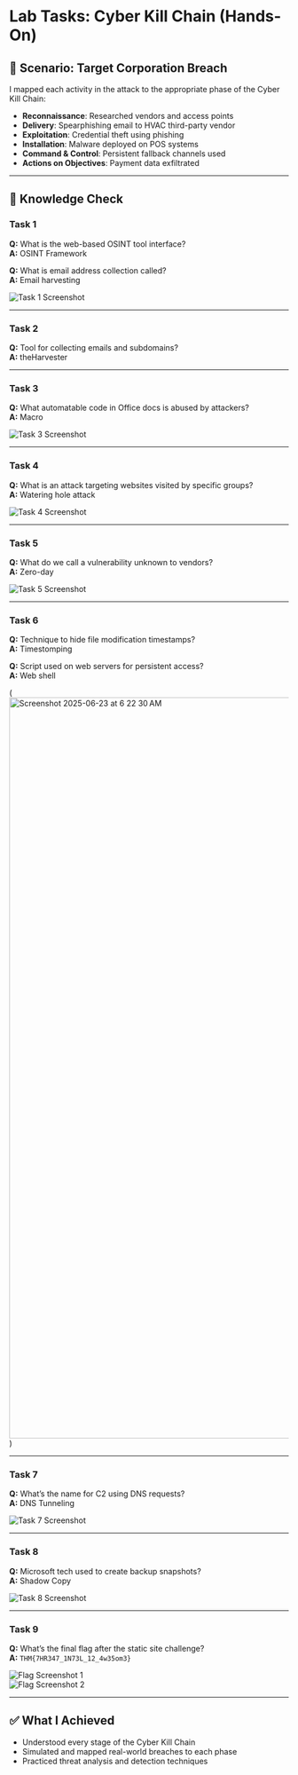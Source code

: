 # Lab Tasks: Cyber Kill Chain (Hands-On)

## 🧪 Scenario: Target Corporation Breach

I mapped each activity in the attack to the appropriate phase of the Cyber Kill Chain:

- **Reconnaissance**: Researched vendors and access points
- **Delivery**: Spearphishing email to HVAC third-party vendor
- **Exploitation**: Credential theft using phishing
- **Installation**: Malware deployed on POS systems
- **Command & Control**: Persistent fallback channels used
- **Actions on Objectives**: Payment data exfiltrated

---

## 🎯 Knowledge Check

### Task 1

**Q:** What is the web-based OSINT tool interface?  
**A:** OSINT Framework

**Q:** What is email address collection called?  
**A:** Email harvesting  

![Task 1 Screenshot](https://github.com/user-attachments/assets/fdb63926-e29b-4651-90fe-38eff5c25ff8)

---

### Task 2

**Q:** Tool for collecting emails and subdomains?  
**A:** theHarvester

---

### Task 3

**Q:** What automatable code in Office docs is abused by attackers?  
**A:** Macro  

![Task 3 Screenshot](https://github.com/user-attachments/assets/31c8cb15-d769-4df5-add1-2b329eac0e9d)

---

### Task 4

**Q:** What is an attack targeting websites visited by specific groups?  
**A:** Watering hole attack  

![Task 4 Screenshot](https://github.com/user-attachments/assets/85187b89-875e-4317-b171-1a12a7987020)

---

### Task 5

**Q:** What do we call a vulnerability unknown to vendors?  
**A:** Zero-day  

![Task 5 Screenshot](https://github.com/user-attachments/assets/f7d02f7b-ecd9-4f3e-912f-f748b4315e9f)

---

### Task 6

**Q:** Technique to hide file modification timestamps?  
**A:** Timestomping  

**Q:** Script used on web servers for persistent access?  
**A:** Web shell  

(<img width="1336" alt="Screenshot 2025-06-23 at 6 22 30 AM" src="https://github.com/user-attachments/assets/00ba44c8-6cc4-4c1b-80e8-3296494ea5ab" />)


---

### Task 7

**Q:** What’s the name for C2 using DNS requests?  
**A:** DNS Tunneling  

![Task 7 Screenshot](https://github.com/user-attachments/assets/1681a388-a153-4bce-8eef-210aa087418e)

---

### Task 8

**Q:** Microsoft tech used to create backup snapshots?  
**A:** Shadow Copy  

![Task 8 Screenshot](https://github.com/user-attachments/assets/8b5fc848-3a48-4ee8-b88a-fc32c0d38823)

---

### Task 9

**Q:** What’s the final flag after the static site challenge?  
**A:** `THM{7HR347_1N73L_12_4w35om3}`  

![Flag Screenshot 1](https://github.com/user-attachments/assets/db48b777-99c7-44c0-90a9-7f21de7ce8e6)  
![Flag Screenshot 2](https://github.com/user-attachments/assets/e2c2a799-5455-4c7b-ae84-52e67260e6b1)

---

## ✅ What I Achieved

- Understood every stage of the Cyber Kill Chain
- Simulated and mapped real-world breaches to each phase
- Practiced threat analysis and detection techniques
